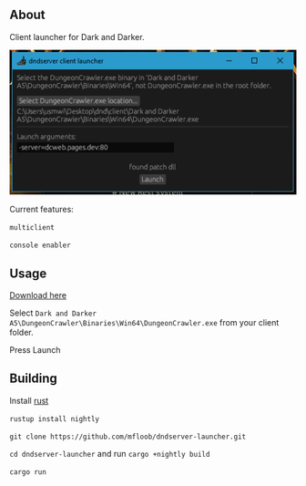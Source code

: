 ## About
Client launcher for Dark and Darker.

![](media/ui_2.png)

Current features:

`multiclient`

`console enabler`

## Usage

[Download here](https://github.com/mfloob/dndserver-launcher/releases/tag/release-v1.0.1)

Select `Dark and Darker A5\DungeonCrawler\Binaries\Win64\DungeonCrawler.exe` from your client folder.

Press Launch

## Building

Install [rust](https://doc.rust-lang.org/cargo/getting-started/installation.html)

`rustup install nightly`

`git clone https://github.com/mfloob/dndserver-launcher.git`

`cd dndserver-launcher` and run `cargo +nightly build`

`cargo run`

